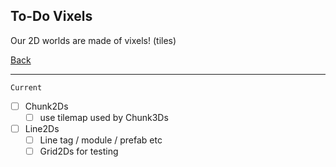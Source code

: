 To-Do Vixels
-----

Our 2D worlds are made of vixels! (tiles)

[Back](todo-main.md)

-----

`Current`

- [ ] Chunk2Ds
    - [ ] use tilemap used by Chunk3Ds

- [ ] Line2Ds
    - [ ] Line tag / module / prefab etc
    - [ ] Grid2Ds for testing